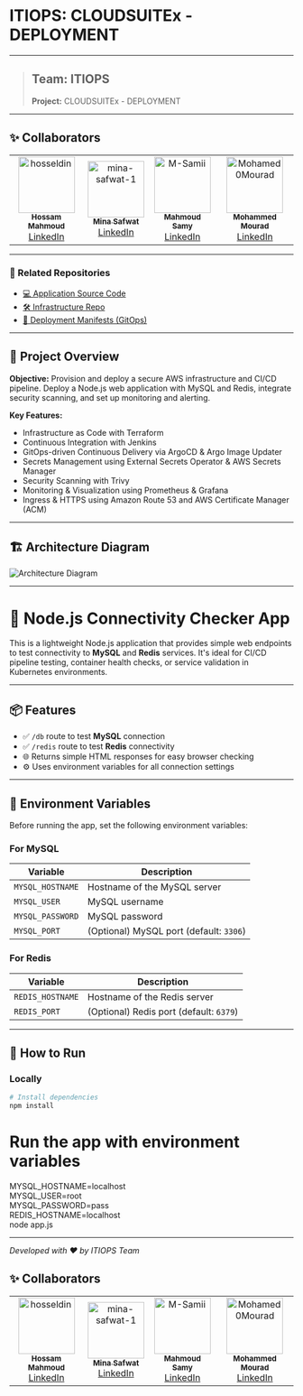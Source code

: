 # ITIOPS: CLOUDSUITEx - DEPLOYMENT

---

> **Team:** ITIOPS
> ---
> **Project:** CLOUDSUITEx - DEPLOYMENT

---

## ✨ Collaborators 

<div align="center">

<table>
  <tr>
    <td align="center">
      <img src="https://avatars.githubusercontent.com/hosseldin" width="100px;" alt="hosseldin"/><br />
      <a href="https://github.com/hosseldin"><sub><b>Hossam Mahmoud</b></sub></a><br />
      <a href="https://www.linkedin.com/in/hossammahmoudatta/">LinkedIn</a>
    </td>
    <td align="center">
      <img src="https://avatars.githubusercontent.com/mina-safwat-1" width="100px;" alt="mina-safwat-1"/><br />
      <a href="https://github.com/mina-safwat-1"><sub><b>Mina Safwat</b></sub></a><br />
      <a href="https://www.linkedin.com/in/mina-safwat5/">LinkedIn</a>
    </td>
    <td align="center">
      <img src="https://avatars.githubusercontent.com/M-Samii" width="100px;" alt="M-Samii"/><br />
      <a href="https://github.com/M-Samii"><sub><b>Mahmoud Samy</b></sub></a><br />
      <a href="https://www.linkedin.com/in/mahmoud-samy-301b0b196/">LinkedIn</a>
    </td>
    <td align="center">
      <img src="https://avatars.githubusercontent.com/Mohamed0Mourad" width="100px;" alt="Mohamed0Mourad"/><br />
      <a href="https://github.com/Mohamed0Mourad"><sub><b>Mohammed Mourad</b></sub></a><br />
      <a href="https://www.linkedin.com/in/mohamed-0mourad/">LinkedIn</a>
    </td>
  </tr>
</table>

</div>

---

### 🔗 Related Repositories

- [💻 Application Source Code](https://github.com/hosseldin/ITIOPS.CLOUDSUITEx-APPLICATION)
- [🛠 Infrastructure Repo](https://github.com/hosseldin/ITIOPS.CLOUDSUITEx-INFRASTRUCTURE)
- [🚀 Deployment Manifests (GitOps)](https://github.com/mina-safwat-1/ITIOPS.CLOUDSUITEx-DEPLOYMENT)

---

## 🚀 Project Overview

**Objective:** Provision and deploy a secure AWS infrastructure and CI/CD pipeline. Deploy a Node.js web application with MySQL and Redis, integrate security scanning, and set up monitoring and alerting.

**Key Features:**

* Infrastructure as Code with Terraform
* Continuous Integration with Jenkins
* GitOps-driven Continuous Delivery via ArgoCD & Argo Image Updater
* Secrets Management using External Secrets Operator & AWS Secrets Manager
* Security Scanning with Trivy
* Monitoring & Visualization using Prometheus & Grafana
* Ingress & HTTPS using Amazon Route 53 and AWS Certificate Manager (ACM)

---

## 🏗 Architecture Diagram

![Architecture Diagram](itiops-diag.png)

---

# 🚀 Node.js Connectivity Checker App

This is a lightweight Node.js application that provides simple web endpoints to test connectivity to **MySQL** and **Redis** services. It's ideal for CI/CD pipeline testing, container health checks, or service validation in Kubernetes environments.

---

## 📦 Features

- ✅ `/db` route to test **MySQL** connection
- ✅ `/redis` route to test **Redis** connectivity
- 🌐 Returns simple HTML responses for easy browser checking
- ⚙️ Uses environment variables for all connection settings

---

## 🔧 Environment Variables

Before running the app, set the following environment variables:

### For MySQL

| Variable           | Description                  |
|--------------------|------------------------------|
| `MYSQL_HOSTNAME`   | Hostname of the MySQL server |
| `MYSQL_USER`       | MySQL username               |
| `MYSQL_PASSWORD`   | MySQL password               |
| `MYSQL_PORT`       | (Optional) MySQL port (default: `3306`) |

### For Redis

| Variable           | Description                  |
|--------------------|------------------------------|
| `REDIS_HOSTNAME`   | Hostname of the Redis server |
| `REDIS_PORT`       | (Optional) Redis port (default: `6379`) |

---

## 🚀 How to Run

### Locally

```bash
# Install dependencies
npm install
```

# Run the app with environment variables
MYSQL_HOSTNAME=localhost \
MYSQL_USER=root \
MYSQL_PASSWORD=pass \
REDIS_HOSTNAME=localhost \
node app.js

---

*Developed with ❤️ by ITIOPS Team*

## ✨ Collaborators 

<div align="center">

<table>
  <tr>
    <td align="center">
      <img src="https://avatars.githubusercontent.com/hosseldin" width="100px;" alt="hosseldin"/><br />
      <a href="https://github.com/hosseldin"><sub><b>Hossam Mahmoud</b></sub></a><br />
      <a href="https://www.linkedin.com/in/hossammahmoudatta/">LinkedIn</a>
    </td>
    <td align="center">
      <img src="https://avatars.githubusercontent.com/mina-safwat-1" width="100px;" alt="mina-safwat-1"/><br />
      <a href="https://github.com/mina-safwat-1"><sub><b>Mina Safwat</b></sub></a><br />
      <a href="https://www.linkedin.com/in/mina-safwat5/">LinkedIn</a>
    </td>
    <td align="center">
      <img src="https://avatars.githubusercontent.com/M-Samii" width="100px;" alt="M-Samii"/><br />
      <a href="https://github.com/M-Samii"><sub><b>Mahmoud Samy</b></sub></a><br />
      <a href="https://www.linkedin.com/in/mahmoud-samy-301b0b196/">LinkedIn</a>
    </td>
    <td align="center">
      <img src="https://avatars.githubusercontent.com/Mohamed0Mourad" width="100px;" alt="Mohamed0Mourad"/><br />
      <a href="https://github.com/Mohamed0Mourad"><sub><b>Mohammed Mourad</b></sub></a><br />
      <a href="https://www.linkedin.com/in/mohamed-0mourad/">LinkedIn</a>
    </td>
  </tr>
</table>

</div>


<br>
